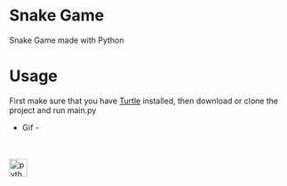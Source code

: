 # Snake Game
Snake Game made with Python

# Usage
First make sure that you have [Turtle](https://docs.python.org/3/library/turtle.html#module-turtle) installed, then download or clone the project and run main.py
<br>

- Gif -

<br>
<br>
<a href="https://emoji.gg/emoji/1887_python">
    <img src="https://cdn3.emoji.gg/emojis/1887_python.png" width="32px" height="32px" alt="python">
</a>
